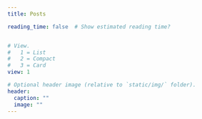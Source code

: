 ```yaml
---
title: Posts

reading_time: false  # Show estimated reading time?


# View.
#   1 = List
#   2 = Compact
#   3 = Card
view: 1

# Optional header image (relative to `static/img/` folder).
header:
  caption: ""
  image: ""
---
```

